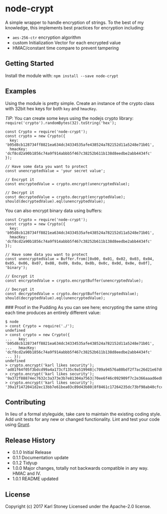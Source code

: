 # node-crypt
A simple wrapper to handle encryption of strings.  To the best of my knowledge, this implements best practices for encryption including:

  - `aes-256-ctr` encryption algorithm
  - custom Initialization Vector for each encrypted value
  - HMAC/constant time compare to prevent tampering

## Getting Started
Install the module with: `npm install --save node-crypt`

## Examples
Using the module is pretty simple.  Create an instance of the crypto class with 32bit hex keys for both `key` and `hmacKey`.

*TIP*: You can create some keys using the nodejs crypto library: `require('crypto').randomBytes(32).toString('hex');`

```
const Crypto = require('node-crypt');
const crypto = new Crypto({
  key: 'b95d8cb128734ff8821ea634dc34334535afe438524a782152d11a5248e71b01',
  hmacKey: 'dcf8cd2a90b1856c74a9f914abbb5f467c38252b611b138d8eedbe2abb4434fc'
});

// Have some data you want to protect
const unencryptedValue = 'your secret value';

// Encrypt it
const encryptedValue = crypto.encrypt(unencryptedValue);

// Decrypt it
const decryptedValue = crypto.decrypt(encryptedValue);
should(decryptedValue).eql(unencryptedValue);
```

You can also encrypt binary data using buffers:
```
const Crypto = require('node-crypt');
const crypto = new Crypto({
  key: 'b95d8cb128734ff8821ea634dc34334535afe438524a782152d11a5248e71b01',
  hmacKey: 'dcf8cd2a90b1856c74a9f914abbb5f467c38252b611b138d8eedbe2abb4434fc'
});

// Have some data you want to protect
const unencryptedValue = Buffer.from([0x00, 0x01, 0x02, 0x03, 0x04, 0x05, 0x06, 0x07, 0x08, 0x09, 0x0a, 0x0b, 0x0c, 0x0d, 0x0e, 0x0f], 'binary');

// Encrypt it
const encryptedValue = crypto.encryptBuffer(unencryptedValue);

// Decrypt it
const decryptedValue = crypto.decryptBuffer(encryptedValue);
should(decryptedValue).eql(unencryptedValue);
```


### Proof in the Pudding
As you can see here; encrypting the same string each time produces an entirely different value:

```
$ node
> const Crypto = require('./');
undefined
> const crypto = new Crypto({
...   key: 'b95d8cb128734ff8821ea634dc34334535afe438524a782152d11a5248e71b01',
...   hmacKey: 'dcf8cd2a90b1856c74a9f914abbb5f467c38252b611b138d8eedbe2abb4434fc'
... });
undefined
> crypto.encrypt('karl likes security');
'ad81f64f05f3bdcd99a4a173cf135c9a519948|c709a94576a80bdf2f7ac26d21e67d82|00b9012f9dd666c67d55d7010ecfcede8a188e8c0766f0ebdeb2812fc4ac65c6'
> crypto.encrypt('karl likes security');
'9a372f88874ec7632c3a373e3b7e81304a7563|70ee6f46c092909f7c2e366aaad6ed8f|4d40ab24e205a4b334062a95c4a6223a10adbc770c46aa3bb85d05b77fc904f4'
> crypto.encrypt('karl likes security');
'39a1f1472041d2ec13bb7e61bea03c89d43b80|8f8461c17264235dc73bf98ab40cfcc5|2080cd2bcaad6a08f4e0e5b7bb2473c49d626a4197d572fcfbda360ccd5509bd'
```

## Contributing
In lieu of a formal styleguide, take care to maintain the existing coding style. Add unit tests for any new or changed functionality. Lint and test your code using [Grunt](http://gruntjs.com/).

## Release History
 - 0.1.0 Initial Release
 - 0.1.1 Documentation update
 - 0.1.2 Tidyup
 - 1.0.0 Major changes, totally not backwards compatible in any way.  HMAC and IV.
 - 1.0.1 README updated

## License
Copyright (c) 2017 Karl Stoney
Licensed under the Apache-2.0 license.
